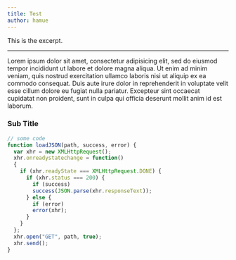 ```yaml
---
title: Test
author: hamue
---
```


This is the excerpt.

---

Lorem ipsum dolor sit amet, consectetur adipisicing elit, sed do eiusmod tempor incididunt ut labore et dolore magna aliqua. Ut enim ad minim veniam, quis nostrud exercitation ullamco laboris nisi ut aliquip ex ea commodo consequat. Duis aute irure dolor in reprehenderit in voluptate velit esse cillum dolore eu fugiat nulla pariatur. Excepteur sint occaecat cupidatat non proident, sunt in culpa qui officia deserunt mollit anim id est laborum.

### Sub Title

```javascript
// some code
function loadJSON(path, success, error) {
  var xhr = new XMLHttpRequest();
  xhr.onreadystatechange = function()
  {
    if (xhr.readyState === XMLHttpRequest.DONE) {
      if (xhr.status === 200) {
        if (success)
        success(JSON.parse(xhr.responseText));
      } else {
        if (error)
        error(xhr);
      }
    }
  };
  xhr.open("GET", path, true);
  xhr.send();
}
```
